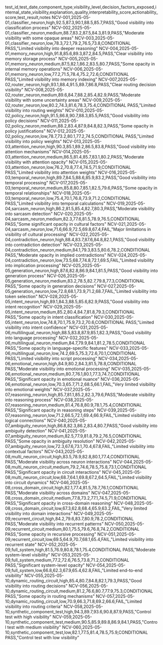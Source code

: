 test_id,test_date,component_type,visibility_level,decision_factors_exposed,internal_state_visibility,explanation_quality,interpretability_score,actionability_score,test_result,notes
NCV-001,2025-05-01,classifier_neuron,high,92.5,87.3,90.1,88.5,85.7,PASS,"Good visibility into classification process"
NCV-002,2025-05-01,classifier_neuron,medium,88.7,83.2,87.5,84.3,81.9,PASS,"Moderate visibility with some opaque areas"
NCV-003,2025-05-01,classifier_neuron,low,78.3,72.1,79.2,76.5,73.8,CONDITIONAL PASS,"Limited visibility into deeper reasoning"
NCV-004,2025-05-01,memory_neuron,high,91.8,85.6,89.3,87.2,84.5,PASS,"Clear visibility into memory storage process"
NCV-005,2025-05-01,memory_neuron,medium,87.5,82.1,86.2,83.5,80.7,PASS,"Some opacity in internal memory operations"
NCV-006,2025-05-01,memory_neuron,low,77.2,71.5,78.4,75.2,72.6,CONDITIONAL PASS,"Limited visibility into memory indexing"
NCV-007,2025-05-02,router_neuron,high,93.1,88.4,91.5,89.7,86.8,PASS,"Clear routing decision visibility"
NCV-008,2025-05-02,router_neuron,medium,89.6,84.7,88.2,85.4,82.9,PASS,"Moderate visibility with some uncertainty areas"
NCV-009,2025-05-02,router_neuron,low,80.2,74.3,81.6,78.3,75.4,CONDITIONAL PASS,"Limited visibility into routing weights"
NCV-010,2025-05-02,policy_neuron,high,91.5,86.8,90.7,88.3,85.5,PASS,"Good visibility into policy decisions"
NCV-011,2025-05-02,policy_neuron,medium,88.2,83.4,87.9,84.8,82.3,PASS,"Some opacity in policy justifications"
NCV-012,2025-05-02,policy_neuron,low,78.7,73.2,80.1,77.2,74.5,CONDITIONAL PASS,"Limited visibility into policy weights"
NCV-013,2025-05-03,attention_neuron,high,90.3,85.1,89.2,86.5,83.8,PASS,"Good visibility into attention mechanisms"
NCV-014,2025-05-03,attention_neuron,medium,86.5,81.4,85.7,83.1,80.2,PASS,"Moderate visibility with attention opacity"
NCV-015,2025-05-03,attention_neuron,low,76.2,70.8,77.4,74.5,71.9,CONDITIONAL PASS,"Limited visibility into attention weights"
NCV-016,2025-05-03,temporal_neuron,high,89.7,84.5,88.6,85.9,83.2,PASS,"Good visibility into temporal processing"
NCV-017,2025-05-03,temporal_neuron,medium,85.8,80.7,85.1,82.5,79.6,PASS,"Some opacity in temporal relationships"
NCV-018,2025-05-03,temporal_neuron,low,75.4,70.1,76.8,73.9,71.2,CONDITIONAL PASS,"Limited visibility into temporal calculations"
NCV-019,2025-05-04,sarcasm_neuron,high,86.2,81.5,85.4,82.7,80.3,PASS,"Moderate visibility into sarcasm detection"
NCV-020,2025-05-04,sarcasm_neuron,medium,82.3,77.6,81.5,78.9,76.5,CONDITIONAL PASS,"Some significant opacity in cultural factors"
NCV-021,2025-05-04,sarcasm_neuron,low,71.6,66.9,72.5,69.8,67.4,FAIL,"Major limitations in visibility of cultural processing"
NCV-022,2025-05-04,contradiction_neuron,high,88.4,83.7,87.6,84.8,82.1,PASS,"Good visibility into contradiction detection"
NCV-023,2025-05-04,contradiction_neuron,medium,84.1,79.3,83.5,80.6,78.2,CONDITIONAL PASS,"Moderate opacity in implied contradictions"
NCV-024,2025-05-04,contradiction_neuron,low,73.5,68.7,74.8,72.1,69.5,FAIL,"Limited visibility into implication processing"
NCV-025,2025-05-05,generation_neuron,high,87.6,82.8,86.9,84.1,81.5,PASS,"Good visibility into generation process"
NCV-026,2025-05-05,generation_neuron,medium,83.2,78.5,82.7,79.8,77.3,CONDITIONAL PASS,"Some opacity in generation decisions"
NCV-027,2025-05-05,generation_neuron,low,72.8,68.1,73.9,71.2,68.7,FAIL,"Limited visibility into token selection"
NCV-028,2025-05-05,intent_neuron,high,89.1,84.3,88.5,85.6,82.9,PASS,"Good visibility into intent recognition"
NCV-029,2025-05-05,intent_neuron,medium,85.2,80.4,84.7,81.8,79.3,CONDITIONAL PASS,"Some opacity in intent classification"
NCV-030,2025-05-05,intent_neuron,low,74.8,70.1,75.9,73.2,70.6,CONDITIONAL PASS,"Limited visibility into intent confidence"
NCV-031,2025-05-06,multilingual_neuron,high,88.5,83.8,87.9,85.1,82.3,PASS,"Good visibility into language processing"
NCV-032,2025-05-06,multilingual_neuron,medium,84.7,79.9,84.1,81.2,78.5,CONDITIONAL PASS,"Some opacity in language-specific features"
NCV-033,2025-05-06,multilingual_neuron,low,74.2,69.5,75.3,72.6,70.1,CONDITIONAL PASS,"Limited visibility into script processing"
NCV-034,2025-05-06,emotional_neuron,high,84.9,80.2,84.3,81.5,78.8,CONDITIONAL PASS,"Moderate visibility into emotional processing"
NCV-035,2025-05-06,emotional_neuron,medium,80.7,76.1,80.1,77.3,74.7,CONDITIONAL PASS,"Significant opacity in emotional nuance"
NCV-036,2025-05-06,emotional_neuron,low,70.3,65.7,71.2,68.5,66.1,FAIL,"Very limited visibility into emotional weights"
NCV-037,2025-05-07,reasoning_neuron,high,85.7,81.1,85.2,82.3,79.6,PASS,"Moderate visibility into reasoning process"
NCV-038,2025-05-07,reasoning_neuron,medium,81.4,76.8,80.9,78.1,75.4,CONDITIONAL PASS,"Significant opacity in reasoning steps"
NCV-039,2025-05-07,reasoning_neuron,low,71.2,66.5,72.1,69.4,66.9,FAIL,"Limited visibility into logical connections"
NCV-040,2025-05-07,ambiguity_neuron,high,86.8,82.3,86.2,83.4,80.7,PASS,"Good visibility into ambiguity detection"
NCV-041,2025-05-07,ambiguity_neuron,medium,82.5,77.9,81.8,79.2,76.5,CONDITIONAL PASS,"Some opacity in ambiguity resolution"
NCV-042,2025-05-07,ambiguity_neuron,low,72.3,67.6,73.1,70.4,67.8,FAIL,"Limited visibility into contextual factors"
NCV-043,2025-05-08,multi_neuron_circuit,high,83.5,78.9,82.8,80.1,77.4,CONDITIONAL PASS,"Moderate visibility across neuron interactions"
NCV-044,2025-05-08,multi_neuron_circuit,medium,79.2,74.6,78.5,75.8,73.1,CONDITIONAL PASS,"Significant opacity in circuit interactions"
NCV-045,2025-05-08,multi_neuron_circuit,low,68.7,64.1,69.8,67.2,64.5,FAIL,"Limited visibility into circuit dynamics"
NCV-046,2025-05-08,cross_domain_circuit,high,82.1,77.4,81.5,78.7,76.1,CONDITIONAL PASS,"Moderate visibility across domains"
NCV-047,2025-05-08,cross_domain_circuit,medium,77.8,73.2,77.1,74.5,71.9,CONDITIONAL PASS,"Significant opacity in cross-domain reasoning"
NCV-048,2025-05-08,cross_domain_circuit,low,67.3,62.8,68.4,65.9,63.2,FAIL,"Very limited visibility into domain interactions"
NCV-049,2025-05-09,recurrent_circuit,high,84.2,79.6,83.7,80.9,78.2,CONDITIONAL PASS,"Moderate visibility into recurrent patterns"
NCV-050,2025-05-09,recurrent_circuit,medium,80.1,75.5,79.6,76.8,74.2,CONDITIONAL PASS,"Some opacity in recursive processing"
NCV-051,2025-05-09,recurrent_circuit,low,69.5,64.9,70.7,68.1,65.4,FAIL,"Limited visibility into recurrent state"
NCV-052,2025-05-09,full_system,high,81.5,76.9,80.8,78.1,75.4,CONDITIONAL PASS,"Moderate system-level visibility"
NCV-053,2025-05-09,full_system,medium,77.2,72.6,76.5,73.8,71.2,CONDITIONAL PASS,"Significant system-level opacity"
NCV-054,2025-05-09,full_system,low,66.8,62.3,67.9,65.4,62.8,FAIL,"Limited end-to-end visibility"
NCV-055,2025-05-10,dynamic_routing_circuit,high,85.4,80.7,84.8,82.1,79.3,PASS,"Good visibility into routing decisions"
NCV-056,2025-05-10,dynamic_routing_circuit,medium,81.2,76.6,80.7,77.9,75.3,CONDITIONAL PASS,"Some opacity in routing mechanisms"
NCV-057,2025-05-10,dynamic_routing_circuit,low,70.9,66.3,71.8,69.2,66.6,FAIL,"Limited visibility into routing criteria"
NCV-058,2025-05-10,synthetic_component_test,high,94.3,89.7,93.6,90.8,87.9,PASS,"Control test with high visibility"
NCV-059,2025-05-10,synthetic_component_test,medium,90.5,85.9,89.8,86.9,84.1,PASS,"Control test with medium visibility"
NCV-060,2025-05-10,synthetic_component_test,low,82.1,77.5,81.4,78.5,75.9,CONDITIONAL PASS,"Control test with low visibility"